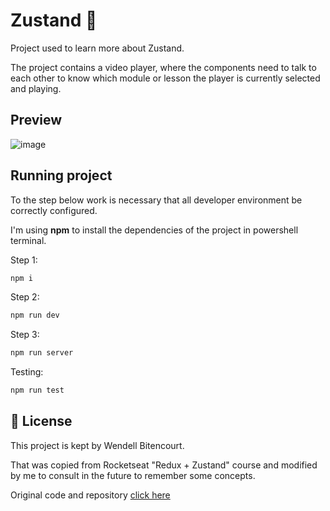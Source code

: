 # Zustand 🐻

Project used to learn more about Zustand.

The project contains a video player, where the components need to talk to each other to know which module or lesson the player is currently selected and playing.

## Preview

![image](https://github.com/WBitencourt/Playground/assets/51727640/0f530373-2b63-43c5-bc81-7b8e9a7a7db4)

## Running project

To the step below work is necessary that all developer environment be correctly configured.

I'm using **npm** to install the dependencies of the project in powershell terminal.

Step 1:

```cl
npm i
```

Step 2:

```cl
npm run dev
```

Step 3:

```cl
npm run server
```

Testing:

```cl
npm run test
```

## 📄 License

This project is kept by Wendell Bitencourt.

That was copied from Rocketseat "Redux + Zustand" course and modified by me to consult in the future to remember some concepts.

Original code and repository <a target="_blank" href="https://github.com/rocketseat-education/ignite-redux-zustand">click here</a>

<br />
